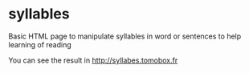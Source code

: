 syllables
=========

Basic HTML page to manipulate syllables in word or sentences to help learning of reading

You can see the result in http://syllabes.tomobox.fr

